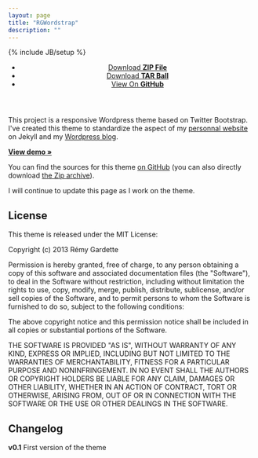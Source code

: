 ```yaml
---
layout: page
title: "RGWordstrap"
description: ""
---
```

{% include JB/setup %}

<header class="project-downloads">
  <ul>
    <li><a href="https://github.com/RemyG/RGWordstrap/zipball/master">Download <strong>ZIP File</strong></a></li>
    <li><a href="https://github.com/RemyG/RGWordstrap/tarball/master">Download <strong>TAR Ball</strong></a></li>
    <li><a href="https://github.com/RemyG/RGWordstrap">View On <strong>GitHub</strong></a></li>
  </ul>
</header>

This project is a responsive Wordpress theme based on Twitter Bootstrap. I've created this theme to standardize the aspect of my [personnal website](http://remyg.fr) on Jekyll and my [Wordpress blog](http://blog.remyg.fr).

[**View demo &raquo;**](http://blog.remyg.fr)

You can find the sources for this theme [on GitHub](https://github.com/RemyG/RGWordstrap) (you can also directly download [the Zip archive](https://github.com/RemyG/RGWordstrap/archive/master.zip)).

I will continue to update this page as I work on the theme.

## License

This theme is released under the MIT License:

Copyright (c) 2013 Rémy Gardette

Permission is hereby granted, free of charge, to any person obtaining a copy of this software and associated documentation files (the "Software"), to deal in the Software without restriction, including without limitation the rights to use, copy, modify, merge, publish, distribute, sublicense, and/or sell copies of the Software, and to permit persons to whom the Software is furnished to do so, subject to the following conditions:

The above copyright notice and this permission notice shall be included in all copies or substantial portions of the Software.

THE SOFTWARE IS PROVIDED "AS IS", WITHOUT WARRANTY OF ANY KIND, EXPRESS OR IMPLIED, INCLUDING BUT NOT LIMITED TO THE WARRANTIES OF MERCHANTABILITY, FITNESS FOR A PARTICULAR PURPOSE AND NONINFRINGEMENT. IN NO EVENT SHALL THE AUTHORS OR COPYRIGHT HOLDERS BE LIABLE FOR ANY CLAIM, DAMAGES OR OTHER LIABILITY, WHETHER IN AN ACTION OF CONTRACT, TORT OR OTHERWISE, ARISING FROM, OUT OF OR IN CONNECTION WITH THE SOFTWARE OR THE USE OR OTHER DEALINGS IN THE SOFTWARE.

## Changelog

**v0.1** First version of the theme
